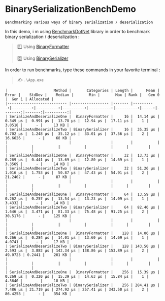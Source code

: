 ﻿# BinarySerializationBenchDemo
```
Benchmarking various ways of binary serialization / deserialization
```

In this demo, i m using [BenchmarkDotNet](https://github.com/dotnet/BenchmarkDotNet) library in order to benchmark binary serialization / deserialization :
>
> :one: Using [BinaryFormatter](https://docs.microsoft.com/en-us/dotnet/api/system.runtime.serialization.formatters.binary.binaryformatter)
>
> :two: Using [BinarySerializer](https://github.com/jefffhaynes/BinarySerializer)
>

In order to run benchmarks, type these commands in your favorite terminal :
>
> :writing_hand: `.\App.exe`
>

```
|                     Method |       Categories | Length |      Mean |    Error |    StdDev |    Median |       Min |       Max | Rank |   Gen 0 |  Gen 1 | Allocated |
|--------------------------- |----------------- |------- |----------:|---------:|----------:|----------:|----------:|----------:|-----:|--------:|-------:|----------:|
| SerializeAndDeserializeOne |  BinaryFormatter |     16 |  14.14 μs | 0.349 μs |  0.991 μs |  13.78 μs |  12.94 μs |  17.11 μs |    1 |  3.0518 |      - |     13 KB |
| SerializeAndDeserializeTwo | BinarySerializer |     16 |  35.35 μs | 0.702 μs |  1.248 μs |  35.12 μs |  33.01 μs |  37.56 μs |    2 | 16.6626 |      - |     68 KB |
|                            |                  |        |           |          |           |           |           |           |      |         |        |           |
| SerializeAndDeserializeOne |  BinaryFormatter |     32 |  13.73 μs | 0.269 μs |  0.441 μs |  13.69 μs |  12.80 μs |  14.69 μs |    1 |  3.3569 |      - |     14 KB |
| SerializeAndDeserializeTwo | BinarySerializer |     32 |  51.26 μs | 1.016 μs |  1.753 μs |  50.87 μs |  47.43 μs |  54.91 μs |    2 | 21.2402 |      - |     87 KB |
|                            |                  |        |           |          |           |           |           |           |      |         |        |           |
| SerializeAndDeserializeOne |  BinaryFormatter |     64 |  13.59 μs | 0.262 μs |  0.257 μs |  13.54 μs |  13.23 μs |  14.09 μs |    1 |  3.4332 |      - |     14 KB |
| SerializeAndDeserializeTwo | BinarySerializer |     64 |  82.46 μs | 1.646 μs |  3.471 μs |  81.33 μs |  75.48 μs |  91.25 μs |    2 | 30.5176 |      - |    125 KB |
|                            |                  |        |           |          |           |           |           |           |      |         |        |           |
| SerializeAndDeserializeOne |  BinaryFormatter |    128 |  14.06 μs | 0.266 μs |  0.284 μs |  14.01 μs |  13.60 μs |  14.69 μs |    1 |  4.0741 |      - |     17 KB |
| SerializeAndDeserializeTwo | BinarySerializer |    128 | 143.50 μs | 2.593 μs |  3.882 μs | 142.34 μs | 138.86 μs | 153.89 μs |    2 | 49.0723 | 0.2441 |    201 KB |
|                            |                  |        |           |          |           |           |           |           |      |         |        |           |
| SerializeAndDeserializeOne |  BinaryFormatter |    256 |  15.39 μs | 0.269 μs |  0.320 μs |  15.39 μs |  14.63 μs |  15.84 μs |    1 |  4.3640 |      - |     18 KB |
| SerializeAndDeserializeTwo | BinarySerializer |    256 | 284.41 μs | 7.486 μs | 21.719 μs | 274.92 μs | 257.41 μs | 343.50 μs |    2 | 86.4258 |      - |    354 KB |
```